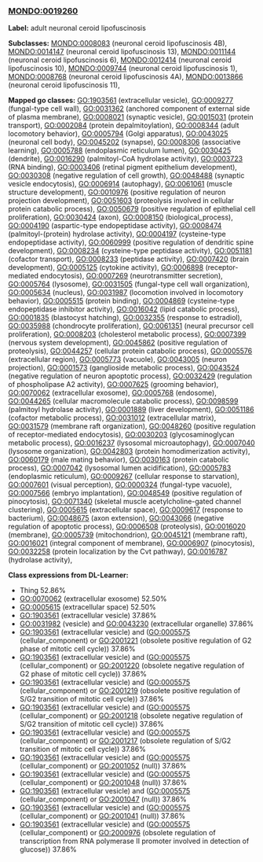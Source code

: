 
### [MONDO:0019260](http://purl.obolibrary.org/obo/MONDO_0019260)
**Label:** adult neuronal ceroid lipofuscinosis

**Subclasses:** [MONDO:0008083](http://purl.obolibrary.org/obo/MONDO_0008083) (neuronal ceroid lipofuscinosis 4B), [MONDO:0014147](http://purl.obolibrary.org/obo/MONDO_0014147) (neuronal ceroid lipofuscinosis 13), [MONDO:0011144](http://purl.obolibrary.org/obo/MONDO_0011144) (neuronal ceroid lipofuscinosis 6), [MONDO:0012414](http://purl.obolibrary.org/obo/MONDO_0012414) (neuronal ceroid lipofuscinosis 10), [MONDO:0009744](http://purl.obolibrary.org/obo/MONDO_0009744) (neuronal ceroid lipofuscinosis 1), [MONDO:0008768](http://purl.obolibrary.org/obo/MONDO_0008768) (neuronal ceroid lipofuscinosis 4A), [MONDO:0013866](http://purl.obolibrary.org/obo/MONDO_0013866) (neuronal ceroid lipofuscinosis 11), 

**Mapped go classes:** [GO:1903561](http://purl.obolibrary.org/obo/GO_1903561) (extracellular vesicle), [GO:0009277](http://purl.obolibrary.org/obo/GO_0009277) (fungal-type cell wall), [GO:0031362](http://purl.obolibrary.org/obo/GO_0031362) (anchored component of external side of plasma membrane), [GO:0008021](http://purl.obolibrary.org/obo/GO_0008021) (synaptic vesicle), [GO:0015031](http://purl.obolibrary.org/obo/GO_0015031) (protein transport), [GO:0002084](http://purl.obolibrary.org/obo/GO_0002084) (protein depalmitoylation), [GO:0008344](http://purl.obolibrary.org/obo/GO_0008344) (adult locomotory behavior), [GO:0005794](http://purl.obolibrary.org/obo/GO_0005794) (Golgi apparatus), [GO:0043025](http://purl.obolibrary.org/obo/GO_0043025) (neuronal cell body), [GO:0045202](http://purl.obolibrary.org/obo/GO_0045202) (synapse), [GO:0008306](http://purl.obolibrary.org/obo/GO_0008306) (associative learning), [GO:0005788](http://purl.obolibrary.org/obo/GO_0005788) (endoplasmic reticulum lumen), [GO:0030425](http://purl.obolibrary.org/obo/GO_0030425) (dendrite), [GO:0016290](http://purl.obolibrary.org/obo/GO_0016290) (palmitoyl-CoA hydrolase activity), [GO:0003723](http://purl.obolibrary.org/obo/GO_0003723) (RNA binding), [GO:0003406](http://purl.obolibrary.org/obo/GO_0003406) (retinal pigment epithelium development), [GO:0030308](http://purl.obolibrary.org/obo/GO_0030308) (negative regulation of cell growth), [GO:0048488](http://purl.obolibrary.org/obo/GO_0048488) (synaptic vesicle endocytosis), [GO:0006914](http://purl.obolibrary.org/obo/GO_0006914) (autophagy), [GO:0061061](http://purl.obolibrary.org/obo/GO_0061061) (muscle structure development), [GO:0010976](http://purl.obolibrary.org/obo/GO_0010976) (positive regulation of neuron projection development), [GO:0051603](http://purl.obolibrary.org/obo/GO_0051603) (proteolysis involved in cellular protein catabolic process), [GO:0050679](http://purl.obolibrary.org/obo/GO_0050679) (positive regulation of epithelial cell proliferation), [GO:0030424](http://purl.obolibrary.org/obo/GO_0030424) (axon), [GO:0008150](http://purl.obolibrary.org/obo/GO_0008150) (biological_process), [GO:0004190](http://purl.obolibrary.org/obo/GO_0004190) (aspartic-type endopeptidase activity), [GO:0008474](http://purl.obolibrary.org/obo/GO_0008474) (palmitoyl-(protein) hydrolase activity), [GO:0004197](http://purl.obolibrary.org/obo/GO_0004197) (cysteine-type endopeptidase activity), [GO:0060999](http://purl.obolibrary.org/obo/GO_0060999) (positive regulation of dendritic spine development), [GO:0008234](http://purl.obolibrary.org/obo/GO_0008234) (cysteine-type peptidase activity), [GO:0051181](http://purl.obolibrary.org/obo/GO_0051181) (cofactor transport), [GO:0008233](http://purl.obolibrary.org/obo/GO_0008233) (peptidase activity), [GO:0007420](http://purl.obolibrary.org/obo/GO_0007420) (brain development), [GO:0005125](http://purl.obolibrary.org/obo/GO_0005125) (cytokine activity), [GO:0006898](http://purl.obolibrary.org/obo/GO_0006898) (receptor-mediated endocytosis), [GO:0007269](http://purl.obolibrary.org/obo/GO_0007269) (neurotransmitter secretion), [GO:0005764](http://purl.obolibrary.org/obo/GO_0005764) (lysosome), [GO:0031505](http://purl.obolibrary.org/obo/GO_0031505) (fungal-type cell wall organization), [GO:0005634](http://purl.obolibrary.org/obo/GO_0005634) (nucleus), [GO:0031987](http://purl.obolibrary.org/obo/GO_0031987) (locomotion involved in locomotory behavior), [GO:0005515](http://purl.obolibrary.org/obo/GO_0005515) (protein binding), [GO:0004869](http://purl.obolibrary.org/obo/GO_0004869) (cysteine-type endopeptidase inhibitor activity), [GO:0016042](http://purl.obolibrary.org/obo/GO_0016042) (lipid catabolic process), [GO:0001835](http://purl.obolibrary.org/obo/GO_0001835) (blastocyst hatching), [GO:0032355](http://purl.obolibrary.org/obo/GO_0032355) (response to estradiol), [GO:0035988](http://purl.obolibrary.org/obo/GO_0035988) (chondrocyte proliferation), [GO:0061351](http://purl.obolibrary.org/obo/GO_0061351) (neural precursor cell proliferation), [GO:0008203](http://purl.obolibrary.org/obo/GO_0008203) (cholesterol metabolic process), [GO:0007399](http://purl.obolibrary.org/obo/GO_0007399) (nervous system development), [GO:0045862](http://purl.obolibrary.org/obo/GO_0045862) (positive regulation of proteolysis), [GO:0044257](http://purl.obolibrary.org/obo/GO_0044257) (cellular protein catabolic process), [GO:0005576](http://purl.obolibrary.org/obo/GO_0005576) (extracellular region), [GO:0005773](http://purl.obolibrary.org/obo/GO_0005773) (vacuole), [GO:0043005](http://purl.obolibrary.org/obo/GO_0043005) (neuron projection), [GO:0001573](http://purl.obolibrary.org/obo/GO_0001573) (ganglioside metabolic process), [GO:0043524](http://purl.obolibrary.org/obo/GO_0043524) (negative regulation of neuron apoptotic process), [GO:0032429](http://purl.obolibrary.org/obo/GO_0032429) (regulation of phospholipase A2 activity), [GO:0007625](http://purl.obolibrary.org/obo/GO_0007625) (grooming behavior), [GO:0070062](http://purl.obolibrary.org/obo/GO_0070062) (extracellular exosome), [GO:0005768](http://purl.obolibrary.org/obo/GO_0005768) (endosome), [GO:0044265](http://purl.obolibrary.org/obo/GO_0044265) (cellular macromolecule catabolic process), [GO:0098599](http://purl.obolibrary.org/obo/GO_0098599) (palmitoyl hydrolase activity), [GO:0001889](http://purl.obolibrary.org/obo/GO_0001889) (liver development), [GO:0051186](http://purl.obolibrary.org/obo/GO_0051186) (cofactor metabolic process), [GO:0031012](http://purl.obolibrary.org/obo/GO_0031012) (extracellular matrix), [GO:0031579](http://purl.obolibrary.org/obo/GO_0031579) (membrane raft organization), [GO:0048260](http://purl.obolibrary.org/obo/GO_0048260) (positive regulation of receptor-mediated endocytosis), [GO:0030203](http://purl.obolibrary.org/obo/GO_0030203) (glycosaminoglycan metabolic process), [GO:0016237](http://purl.obolibrary.org/obo/GO_0016237) (lysosomal microautophagy), [GO:0007040](http://purl.obolibrary.org/obo/GO_0007040) (lysosome organization), [GO:0042803](http://purl.obolibrary.org/obo/GO_0042803) (protein homodimerization activity), [GO:0060179](http://purl.obolibrary.org/obo/GO_0060179) (male mating behavior), [GO:0030163](http://purl.obolibrary.org/obo/GO_0030163) (protein catabolic process), [GO:0007042](http://purl.obolibrary.org/obo/GO_0007042) (lysosomal lumen acidification), [GO:0005783](http://purl.obolibrary.org/obo/GO_0005783) (endoplasmic reticulum), [GO:0009267](http://purl.obolibrary.org/obo/GO_0009267) (cellular response to starvation), [GO:0007601](http://purl.obolibrary.org/obo/GO_0007601) (visual perception), [GO:0000324](http://purl.obolibrary.org/obo/GO_0000324) (fungal-type vacuole), [GO:0007566](http://purl.obolibrary.org/obo/GO_0007566) (embryo implantation), [GO:0048549](http://purl.obolibrary.org/obo/GO_0048549) (positive regulation of pinocytosis), [GO:0071340](http://purl.obolibrary.org/obo/GO_0071340) (skeletal muscle acetylcholine-gated channel clustering), [GO:0005615](http://purl.obolibrary.org/obo/GO_0005615) (extracellular space), [GO:0009617](http://purl.obolibrary.org/obo/GO_0009617) (response to bacterium), [GO:0048675](http://purl.obolibrary.org/obo/GO_0048675) (axon extension), [GO:0043066](http://purl.obolibrary.org/obo/GO_0043066) (negative regulation of apoptotic process), [GO:0006508](http://purl.obolibrary.org/obo/GO_0006508) (proteolysis), [GO:0016020](http://purl.obolibrary.org/obo/GO_0016020) (membrane), [GO:0005739](http://purl.obolibrary.org/obo/GO_0005739) (mitochondrion), [GO:0045121](http://purl.obolibrary.org/obo/GO_0045121) (membrane raft), [GO:0016021](http://purl.obolibrary.org/obo/GO_0016021) (integral component of membrane), [GO:0006907](http://purl.obolibrary.org/obo/GO_0006907) (pinocytosis), [GO:0032258](http://purl.obolibrary.org/obo/GO_0032258) (protein localization by the Cvt pathway), [GO:0016787](http://purl.obolibrary.org/obo/GO_0016787) (hydrolase activity), 

**Class expressions from DL-Learner:**

- Thing 52.86%
- [GO:0070062](http://purl.obolibrary.org/obo/GO_0070062) (extracellular exosome) 52.50%
- [GO:0005615](http://purl.obolibrary.org/obo/GO_0005615) (extracellular space) 52.50%
- [GO:1903561](http://purl.obolibrary.org/obo/GO_1903561) (extracellular vesicle) 37.86%
- [GO:0031982](http://purl.obolibrary.org/obo/GO_0031982) (vesicle) and [GO:0043230](http://purl.obolibrary.org/obo/GO_0043230) (extracellular organelle) 37.86%
- [GO:1903561](http://purl.obolibrary.org/obo/GO_1903561) (extracellular vesicle) and ([GO:0005575](http://purl.obolibrary.org/obo/GO_0005575) (cellular_component) or [GO:2001221](http://purl.obolibrary.org/obo/GO_2001221) (obsolete positive regulation of G2 phase of mitotic cell cycle)) 37.86%
- [GO:1903561](http://purl.obolibrary.org/obo/GO_1903561) (extracellular vesicle) and ([GO:0005575](http://purl.obolibrary.org/obo/GO_0005575) (cellular_component) or [GO:2001220](http://purl.obolibrary.org/obo/GO_2001220) (obsolete negative regulation of G2 phase of mitotic cell cycle)) 37.86%
- [GO:1903561](http://purl.obolibrary.org/obo/GO_1903561) (extracellular vesicle) and ([GO:0005575](http://purl.obolibrary.org/obo/GO_0005575) (cellular_component) or [GO:2001219](http://purl.obolibrary.org/obo/GO_2001219) (obsolete positive regulation of S/G2 transition of mitotic cell cycle)) 37.86%
- [GO:1903561](http://purl.obolibrary.org/obo/GO_1903561) (extracellular vesicle) and ([GO:0005575](http://purl.obolibrary.org/obo/GO_0005575) (cellular_component) or [GO:2001218](http://purl.obolibrary.org/obo/GO_2001218) (obsolete negative regulation of S/G2 transition of mitotic cell cycle)) 37.86%
- [GO:1903561](http://purl.obolibrary.org/obo/GO_1903561) (extracellular vesicle) and ([GO:0005575](http://purl.obolibrary.org/obo/GO_0005575) (cellular_component) or [GO:2001217](http://purl.obolibrary.org/obo/GO_2001217) (obsolete regulation of S/G2 transition of mitotic cell cycle)) 37.86%
- [GO:1903561](http://purl.obolibrary.org/obo/GO_1903561) (extracellular vesicle) and ([GO:0005575](http://purl.obolibrary.org/obo/GO_0005575) (cellular_component) or [GO:2001052](http://purl.obolibrary.org/obo/GO_2001052) (null)) 37.86%
- [GO:1903561](http://purl.obolibrary.org/obo/GO_1903561) (extracellular vesicle) and ([GO:0005575](http://purl.obolibrary.org/obo/GO_0005575) (cellular_component) or [GO:2001048](http://purl.obolibrary.org/obo/GO_2001048) (null)) 37.86%
- [GO:1903561](http://purl.obolibrary.org/obo/GO_1903561) (extracellular vesicle) and ([GO:0005575](http://purl.obolibrary.org/obo/GO_0005575) (cellular_component) or [GO:2001047](http://purl.obolibrary.org/obo/GO_2001047) (null)) 37.86%
- [GO:1903561](http://purl.obolibrary.org/obo/GO_1903561) (extracellular vesicle) and ([GO:0005575](http://purl.obolibrary.org/obo/GO_0005575) (cellular_component) or [GO:2001041](http://purl.obolibrary.org/obo/GO_2001041) (null)) 37.86%
- [GO:1903561](http://purl.obolibrary.org/obo/GO_1903561) (extracellular vesicle) and ([GO:0005575](http://purl.obolibrary.org/obo/GO_0005575) (cellular_component) or [GO:2000976](http://purl.obolibrary.org/obo/GO_2000976) (obsolete regulation of transcription from RNA polymerase II promoter involved in detection of glucose)) 37.86%


